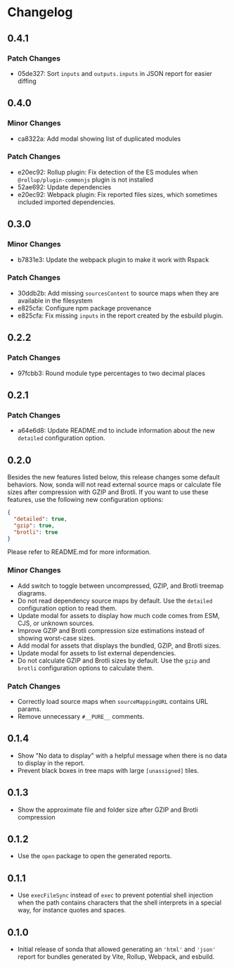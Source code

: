 # Changelog

## 0.4.1

### Patch Changes

- 05de327: Sort `inputs` and `outputs.inputs` in JSON report for easier diffing

## 0.4.0

### Minor Changes

- ca8322a: Add modal showing list of duplicated modules

### Patch Changes

- e20ec92: Rollup plugin: Fix detection of the ES modules when `@rollup/plugin-commonjs` plugin is not installed
- 52ae692: Update dependencies
- e20ec92: Webpack plugin: Fix reported files sizes, which sometimes included imported dependencies.

## 0.3.0

### Minor Changes

- b7831e3: Update the webpack plugin to make it work with Rspack

### Patch Changes

- 30ddb2b: Add missing `sourcesContent` to source maps when they are available in the filesystem
- e825cfa: Configure npm package provenance
- e825cfa: Fix missing `inputs` in the report created by the esbuild plugin.

## 0.2.2

### Patch Changes

- 97fcbb3: Round module type percentages to two decimal places

## 0.2.1

### Patch Changes

- a64e6d8: Update README.md to include information about the new `detailed` configuration option.

## 0.2.0

Besides the new features listed below, this release changes some default behaviors. Now, sonda will not read external source maps or calculate file sizes after compression with GZIP and Brotli. If you want to use these features, use the following new configuration options:

```json
{
  "detailed": true,
  "gzip": true,
  "brotli": true
}
```

Please refer to README.md for more information.

### Minor Changes

- Add switch to toggle between uncompressed, GZIP, and Brotli treemap diagrams.
- Do not read dependency source maps by default. Use the `detailed` configuration option to read them.
- Update modal for assets to display how much code comes from ESM, CJS, or unknown sources.
- Improve GZIP and Brotli compression size estimations instead of showing worst-case sizes.
- Add modal for assets that displays the bundled, GZIP, and Brotli sizes.
- Update modal for assets to list external dependencies.
- Do not calculate GZIP and Brotli sizes by default. Use the `gzip` and `brotli` configuration options to calculate them.

### Patch Changes

- Correctly load source maps when `sourceMappingURL` contains URL params.
- Remove unnecessary `#__PURE__` comments.

## 0.1.4

- Show "No data to display" with a helpful message when there is no data to display in the report.
- Prevent black boxes in tree maps with large `[unassigned]` tiles.

## 0.1.3

- Show the approximate file and folder size after GZIP and Brotli compression

## 0.1.2

- Use the `open` package to open the generated reports.

## 0.1.1

- Use `execFileSync` instead of `exec` to prevent potential shell injection when the path contains characters that the shell interprets in a special way, for instance quotes and spaces.

## 0.1.0

- Initial release of sonda that allowed generating an `'html'` and `'json'` report for bundles generated by Vite, Rollup, Webpack, and esbuild.

